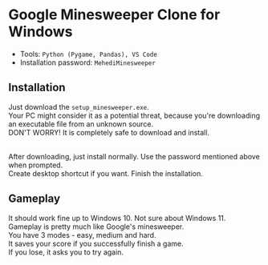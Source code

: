# Google Minesweeper Clone for Windows
- Tools: `Python (Pygame, Pandas), VS Code`
- Installation password: `MehediMinesweeper`

## Installation
Just download the `setup_minesweeper.exe`.<br>
Your PC might consider it as a potential threat, because you're downloading an executable file from an unknown source.<br>
DON'T WORRY! It is completely safe to download and install.<br><br>

After downloading, just install normally. Use the password mentioned above when prompted.<br>
Create desktop shortcut if you want. Finish the installation.

## Gameplay
It should work fine up to Windows 10. Not sure about Windows 11.<br>
Gameplay is pretty much like Google's minesweeper.<br>
You have 3 modes - easy, medium and hard.<br>
It saves your score if you successfully finish a game.<br>
If you lose, it asks you to try again.<br>
